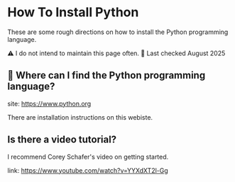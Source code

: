 # How To Install Python
These are some rough directions on how to install the Python programming language.

⚠️ I do not intend to maintain this page often.
📆 Last checked August 2025

## 🐍 Where can I find the Python programming language?
site: https://www.python.org

There are installation instructions on this webiste.

## Is there a video tutorial?
I recommend Corey Schafer's video on getting started.

link: https://www.youtube.com/watch?v=YYXdXT2l-Gg